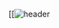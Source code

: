 [[![header](https://capsule-render.vercel.app/api?type=waving&height=307&color=timeGradient&text=Hello%20I'm%20SeongHyun%20Jeong&textBg=true&section=header&reversal=false&fontSize=60&fontAlign=50&fontAlignY=50&descAlign=100)
<!--
**SeongHyunJeong/SeongHyunJeong** is a ✨ _special_ ✨ repository because its `README.md` (this file) appears on your GitHub profile.

Here are some ideas to get you started:

- 🔭 I’m currently working on ...
- 🌱 I’m currently learning ...
- 👯 I’m looking to collaborate on ...
- 🤔 I’m looking for help with ...
- 💬 Ask me about ...
- 📫 How to reach me: ...
- 😄 Pronouns: ...
- ⚡ Fun fact: ...
-->
